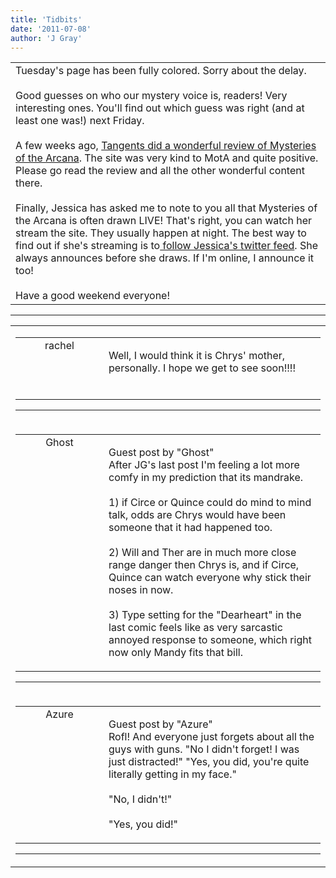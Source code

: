 ```yaml
---
title: 'Tidbits'
date: '2011-07-08'
author: 'J Gray'
---
```


<div>
<!-- Main content here -->
<table border="0" class="post"><tbody><tr><td>
   
   <div class="post_body">
       Tuesday's page has been fully colored. Sorry about the delay.<br><br>Good guesses on who our mystery voice is, readers! Very interesting ones. You'll find out which guess was right (and at least one was!) next Friday.<br><br>A few weeks ago, <a name="" target="_blank" classname="" class="" href="http://www.tangents.us/2011/06/06/mysteries-of-the-arcana/">Tangents did a wonderful review of Mysteries of the Arcana</a>. The site was very kind to MotA and quite positive. Please go read the review and all the other wonderful content there.<br><br>Finally, Jessica has asked me to note to you all that Mysteries of the Arcana is often drawn LIVE! That's right, you can watch her stream the site. They usually happen at night. The best way to find out if she's streaming is to<a name="" target="_blank" classname="" class="" href="http://twitter.com/#%21/Senshuu"> follow Jessica's twitter feed</a>. She always announces before she draws. If I'm online, I announce it too!<br><br>Have a good weekend everyone!<br>
   </div>
   </td></tr>
   </tbody></table><hr><table style="width:100%; border:0;" class="comment_table"><tbody><tr><td width="100%"><a name=""> </a><div style="width:100%;" class="comment"><table border="0" width="100%"><tbody><tr><td align="center" valign="top" width="125">
<span class="comment_title"><center>rachel</center><a name="669">&nbsp;</a></span><br>
<center><img src="/image.php?type=ava&amp;i=spacer.gif" border="0" alt=""></center>
</td>
<td valign="top">


<p class="comment_text"> </p><p class="comment_text">Well, I would think it is Chrys' mother, personally. I hope we get to see soon!!!!<br><br></p>
 

</td></tr></tbody></table>
<hr></div></td></tr><tr><td width="100%"><a name=""> </a><div style="width:100%;" class="comment"><table border="0" width="100%"><tbody><tr><td align="center" valign="top" width="125">
<span class="comment_title"><center>Ghost<br></center><a name="670">&nbsp;</a></span><br>
<center><img src="https://www.gravatar.com/avatar.php?gravatar_id=6fe04636bc406edd8ea47aebf7456d18&amp;default=http%3A%2F%2Fmysteriesofthearcana.com%2Ftemplates%2Fmain%2Fimages%2Favatar.gif&amp;size=80&amp;rating=g" border="0" alt=""></center>
</td>
<td valign="top">


<p class="comment_text"> </p><p class="comment_text"><span class="forum_info">Guest post by "Ghost"</span><br> After JG's last post I'm feeling a lot more comfy in my prediction that its mandrake.<br><br>1) if Circe or Quince could do mind to mind talk, odds are Chrys would have been someone that it had happened too.<br><br>2) Will and Ther are in much more close range danger then Chrys is, and if Circe, Quince can watch everyone why stick their noses in now.<br><br>3) Type setting for the "Dearheart" in the last comic feels like as very sarcastic annoyed response to someone, which right now only Mandy fits that bill.<br></p>
 

</td></tr></tbody></table>
<hr></div></td></tr><tr><td width="100%"><a name=""> </a><div style="width:100%;" class="comment"><table border="0" width="100%"><tbody><tr><td align="center" valign="top" width="125">
<span class="comment_title"><center>Azure<br></center><a name="671">&nbsp;</a></span><br>
<center><img src="https://www.gravatar.com/avatar.php?gravatar_id=e97cdf9829a7ba88e5e10e1f4633b131&amp;default=http%3A%2F%2Fmysteriesofthearcana.com%2Ftemplates%2Fmain%2Fimages%2Favatar.gif&amp;size=80&amp;rating=g" border="0" alt=""></center>
</td>
<td valign="top">


<p class="comment_text"> </p><p class="comment_text"><span class="forum_info">Guest post by "Azure"</span><br> Rofl! And everyone just forgets about all the guys with guns. "No I didn't forget! I was just distracted!" "Yes, you did, you're quite literally getting in my face."<br><br>"No, I didn't!"<br><br>"Yes, you did!"<br></p>
 

</td></tr></tbody></table>
<hr></div></td></tr></tbody></table>
<!-- End main content -->
              </div>
